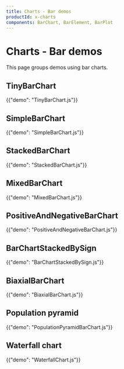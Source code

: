 ```yaml
---
title: Charts - Bar demos
productId: x-charts
components: BarChart, BarElement, BarPlot
---
```


# Charts - Bar demos

<p class="description">This page groups demos using bar charts.</p>

## TinyBarChart

{{"demo": "TinyBarChart.js"}}

## SimpleBarChart

{{"demo": "SimpleBarChart.js"}}

## StackedBarChart

{{"demo": "StackedBarChart.js"}}

## MixedBarChart

{{"demo": "MixedBarChart.js"}}

## PositiveAndNegativeBarChart

{{"demo": "PositiveAndNegativeBarChart.js"}}

## BarChartStackedBySign

{{"demo": "BarChartStackedBySign.js"}}

## BiaxialBarChart

{{"demo": "BiaxialBarChart.js"}}

## Population pyramid

{{"demo": "PopulationPyramidBarChart.js"}}

## Waterfall chart

{{"demo": "WaterfallChart.js"}}